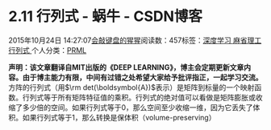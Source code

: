 
# 2.11 行列式 - 蜗牛 - CSDN博客


2015年10月24日 14:27:07[会敲键盘的猩猩](https://me.csdn.net/u010182633)阅读数：457标签：[深度学习																](https://so.csdn.net/so/search/s.do?q=深度学习&t=blog)[麻省理工																](https://so.csdn.net/so/search/s.do?q=麻省理工&t=blog)[行列式																](https://so.csdn.net/so/search/s.do?q=行列式&t=blog)[
							](https://so.csdn.net/so/search/s.do?q=麻省理工&t=blog)[
																					](https://so.csdn.net/so/search/s.do?q=深度学习&t=blog)个人分类：[PRML																](https://blog.csdn.net/u010182633/article/category/3186993)
[
																								](https://so.csdn.net/so/search/s.do?q=深度学习&t=blog)


**声明：该文章翻译自MIT出版的《DEEP LEARNING》，博主会定期更新文章内容。由于博主能力有限，中间有过错之处希望大家给予批评指正，一起学习交流。**
方阵的行列式（用$\rm det(\boldsymbol{A})$表示）是矩阵到标量的一个映射函数。行列式等于所有矩阵特征值的乘积。行列式的绝对值可以看做是矩阵膨胀或收缩了多少倍的空间。如果行列式等于0，那么空间至少收缩一维，因为它丢失了体积。如果行列式等于1，那么转换是保体积（volume-preserving）


